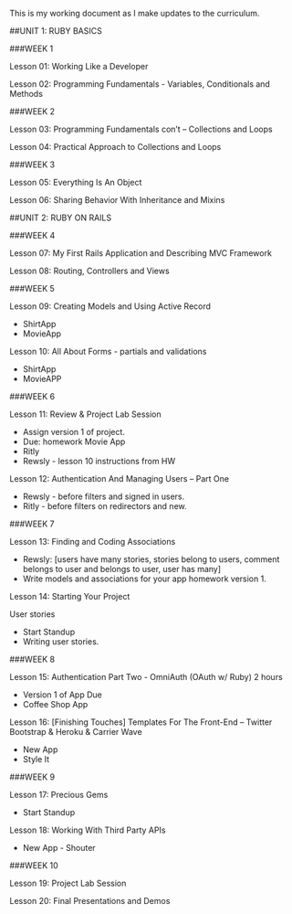 This is my working document as I make updates to the curriculum. 

##UNIT 1: RUBY BASICS###WEEK 1
Lesson 01: Working Like a Developer	Lesson 02: Programming Fundamentals - Variables, Conditionals and Methods

###WEEK 2

Lesson 03: Programming Fundamentals con’t – Collections and Loops

Lesson 04: Practical Approach to Collections and Loops

###WEEK 3

Lesson 05: Everything Is An Object	Lesson 06: Sharing Behavior With Inheritance and Mixins##UNIT 2: RUBY ON RAILS###WEEK 4
Lesson 07: My First Rails Application and Describing MVC FrameworkLesson 08: Routing, Controllers and Views	###WEEK 5
Lesson 09: Creating Models and Using Active Record
*	ShirtApp
*	MovieApp
Lesson 10: All About Forms - partials	and validations
*	ShirtApp*	MovieAPP

###WEEK 6
Lesson 11: Review & Project Lab Session

*	Assign version 1 of project.
*	Due: homework Movie App
*	Ritly
*	Rewsly - lesson 10 instructions from HWLesson 12: Authentication And Managing Users – Part One

* 	Rewsly - before filters and signed in users.
*	Ritly - before filters on redirectors and new.
	###WEEK 7
Lesson 13: Finding and Coding Associations 

*	Rewsly: [users have many stories, stories belong to users, comment belongs to user and belongs to user, user has many] 
*	Write models and associations for your app homework version 1.

Lesson 14: Starting Your Project

User stories 

*	Start Standup
*	Writing user stories.


###WEEK 8

Lesson 15: Authentication Part Two - OmniAuth (OAuth w/ Ruby) 2 hours

*	Version 1 of App Due*	Coffee Shop App
	Lesson 16: 	[Finishing Touches] Templates For The Front-End – Twitter Bootstrap & Heroku & Carrier Wave

*	New App
*	Style It
		###WEEK 9
Lesson 17: Precious Gems
*	Start StandupLesson 18: Working With Third Party APIs	

*	New App - Shouter###WEEK 10
Lesson 19: Project Lab Session	
Lesson 20: Final Presentations and Demos	